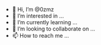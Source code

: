 - 👋 Hi, I’m @0zmz
- 👀 I’m interested in ...
- 🌱 I’m currently learning ...
- 💞️ I’m looking to collaborate on ...
- 📫 How to reach me ...

<!---
0zmz/0zmz is a ✨ special ✨ repository because its `README.md` (this file) appears on your GitHub profile.
You can click the Preview link to take a look at your changes.
--->
